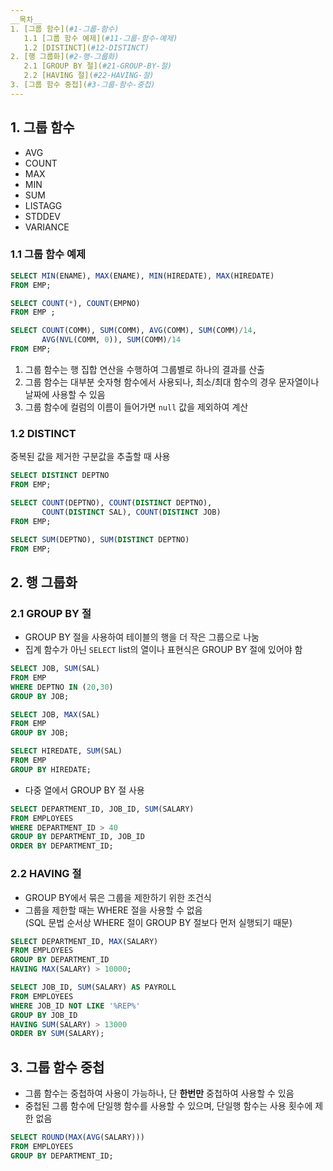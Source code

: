 ```yaml
---
__목차__  
1. [그룹 함수](#1-그룹-함수)  
   1.1 [그룹 함수 예제](#11-그룹-함수-예제)  
   1.2 [DISTINCT](#12-DISTINCT)  
2. [행 그룹화](#2-행-그룹화)  
   2.1 [GROUP BY 절](#21-GROUP-BY-절)  
   2.2 [HAVING 절](#22-HAVING-절)
3. [그룹 함수 중첩](#3-그룹-함수-중첩)
---
```

## 1. 그룹 함수
* AVG
* COUNT
* MAX
* MIN
* SUM
* LISTAGG
* STDDEV
* VARIANCE

### 1.1 그룹 함수 예제
```SQL
SELECT MIN(ENAME), MAX(ENAME), MIN(HIREDATE), MAX(HIREDATE)
FROM EMP; 

SELECT COUNT(*), COUNT(EMPNO)
FROM EMP ;

SELECT COUNT(COMM), SUM(COMM), AVG(COMM), SUM(COMM)/14,
       AVG(NVL(COMM, 0)), SUM(COMM)/14
FROM EMP;
```

1. 그룹 함수는 행 집합 연산을 수행하여 그룹별로 하나의 결과를 산출
2. 그룹 함수는 대부분 숫자형 함수에서 사용되나, 최소/최대 함수의 경우 문자열이나 날짜에 사용할 수 있음
3. 그룹 함수에 컬럼의 이름이 들어가면 ```null``` 값을 제외하여 계산

### 1.2 DISTINCT
중복된 값을 제거한 구분값을 추출할 때 사용
```SQL
SELECT DISTINCT DEPTNO
FROM EMP;

SELECT COUNT(DEPTNO), COUNT(DISTINCT DEPTNO),
       COUNT(DISTINCT SAL), COUNT(DISTINCT JOB)
FROM EMP;

SELECT SUM(DEPTNO), SUM(DISTINCT DEPTNO)
FROM EMP;
```

## 2. 행 그룹화
### 2.1 GROUP BY 절
* GROUP BY 절을 사용하여 테이블의 행을 더 작은 그룹으로 나눔
* 집계 함수가 아닌 ```SELECT``` list의 열이나 표현식은 GROUP BY 절에 있어야 함
```SQL
SELECT JOB, SUM(SAL)
FROM EMP
WHERE DEPTNO IN (20,30)
GROUP BY JOB;

SELECT JOB, MAX(SAL)
FROM EMP
GROUP BY JOB;

SELECT HIREDATE, SUM(SAL)
FROM EMP
GROUP BY HIREDATE;
```

* 다중 열에서 GROUP BY 절 사용
```SQL
SELECT DEPARTMENT_ID, JOB_ID, SUM(SALARY)
FROM EMPLOYEES
WHERE DEPARTMENT_ID > 40
GROUP BY DEPARTMENT_ID, JOB_ID
ORDER BY DEPARTMENT_ID;
```

### 2.2 HAVING 절
* GROUP BY에서 묶은 그룹을 제한하기 위한 조건식
* 그룹을 제한할 때는 WHERE 절을 사용할 수 없음  
(SQL 문법 순서상 WHERE 절이 GROUP BY 절보다 먼저 실행되기 때문)

```SQL
SELECT DEPARTMENT_ID, MAX(SALARY)
FROM EMPLOYEES
GROUP BY DEPARTMENT_ID
HAVING MAX(SALARY) > 10000;

SELECT JOB_ID, SUM(SALARY) AS PAYROLL
FROM EMPLOYEES
WHERE JOB_ID NOT LIKE '%REP%'
GROUP BY JOB_ID
HAVING SUM(SALARY) > 13000
ORDER BY SUM(SALARY);
```

## 3. 그룹 함수 중첩
* 그룹 함수는 중첩하여 사용이 가능하나, 단 __한번만__ 중첩하여 사용할 수 있음
* 중첩된 그룹 함수에 단일행 함수를 사용할 수 있으며, 단일행 함수는 사용 횟수에 제한 없음
```SQL
SELECT ROUND(MAX(AVG(SALARY)))
FROM EMPLOYEES
GROUP BY DEPARTMENT_ID;
```
